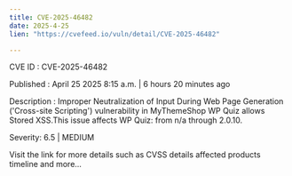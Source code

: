 ```yaml
---
title: CVE-2025-46482
date: 2025-4-25
lien: "https://cvefeed.io/vuln/detail/CVE-2025-46482"

---
```


CVE ID : CVE-2025-46482

Published :  April 25
2025
8:15 a.m. | 6 hours
20 minutes ago

Description : Improper Neutralization of Input During Web Page Generation ('Cross-site Scripting') vulnerability in MyThemeShop WP Quiz allows Stored XSS.This issue affects WP Quiz: from n/a through 2.0.10.

Severity: 6.5 | MEDIUM

Visit the link for more details
such as CVSS details
affected products
timeline
and more...
